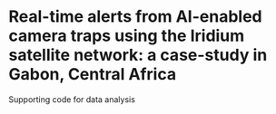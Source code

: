 # Real-time alerts from AI-enabled camera traps using the Iridium satellite network: a case-study in Gabon, Central Africa
Supporting code for data analysis
